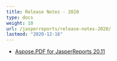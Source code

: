```yaml
---
title: Release Notes - 2020
type: docs
weight: 10
url: /jasperreports/release-notes-2020/
lastmod: "2020-12-16"
---
```


- [Aspose.PDF for JasperReports 20.11](/pdf/jasperreports/aspose-pdf-for-jasperreports-20-11/)
